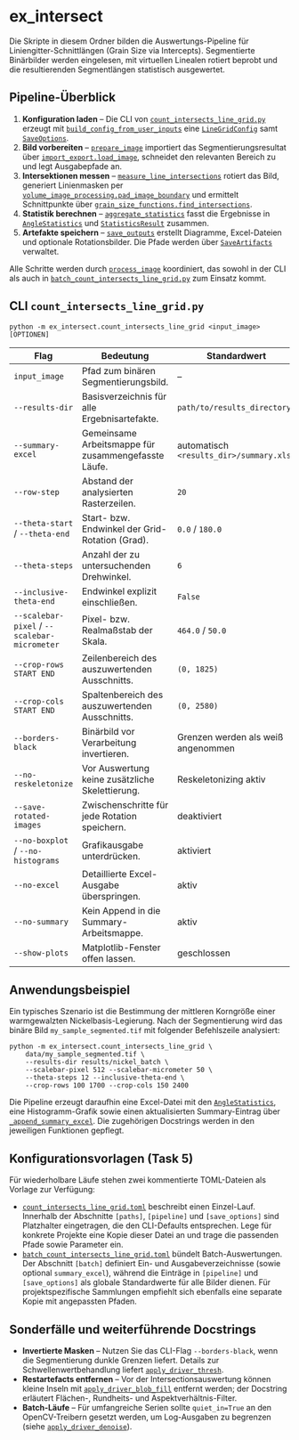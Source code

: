 # ex_intersect

Die Skripte in diesem Ordner bilden die Auswertungs-Pipeline für
Liniengitter-Schnittlängen (Grain Size via Intercepts). Segmentierte Binärbilder
werden eingelesen, mit virtuellen Linealen rotiert beprobt und die resultierenden
Segmentlängen statistisch ausgewertet.

## Pipeline-Überblick

1. **Konfiguration laden** – Die CLI von
   [`count_intersects_line_grid.py`](./count_intersects_line_grid.py) erzeugt mit
   [`build_config_from_user_inputs`](./count_intersects_line_grid.py#L29)
   eine [`LineGridConfig`](./line_grid_pipeline.py#L19) samt
   [`SaveOptions`](./line_grid_pipeline.py#L102).
2. **Bild vorbereiten** – [`prepare_image`](./line_grid_pipeline.py#L207)
   importiert das Segmentierungsresultat über
   [`import_export.load_image`](../imppy3d_functions/import_export.py#L6), schneidet
   den relevanten Bereich zu und legt Ausgabepfade an.
3. **Intersektionen messen** – [`measure_line_intersections`](./line_grid_pipeline.py#L270)
   rotiert das Bild, generiert Linienmasken per
   [`volume_image_processing.pad_image_boundary`](../imppy3d_functions/volume_image_processing.py#L4)
   und ermittelt Schnittpunkte über
   [`grain_size_functions.find_intersections`](../imppy3d_functions/grain_size_functions.py#L6).
4. **Statistik berechnen** – [`aggregate_statistics`](./line_grid_pipeline.py#L337)
   fasst die Ergebnisse in [`AngleStatistics`](./line_grid_pipeline.py#L68)
   und [`StatisticsResult`](./line_grid_pipeline.py#L86) zusammen.
5. **Artefakte speichern** – [`save_outputs`](./line_grid_pipeline.py#L413)
   erstellt Diagramme, Excel-Dateien und optionale Rotationsbilder. Die Pfade
   werden über [`SaveArtifacts`](./line_grid_pipeline.py#L116) verwaltet.

Alle Schritte werden durch [`process_image`](./line_grid_pipeline.py#L475)
koordiniert, das sowohl in der CLI als auch in
[`batch_count_intersects_line_grid.py`](./batch_count_intersects_line_grid.py)
zum Einsatz kommt.

## CLI `count_intersects_line_grid.py`

```
python -m ex_intersect.count_intersects_line_grid <input_image> [OPTIONEN]
```

| Flag | Bedeutung | Standardwert |
| --- | --- | --- |
| `input_image` | Pfad zum binären Segmentierungsbild. | – |
| `--results-dir` | Basisverzeichnis für alle Ergebnisartefakte. | `path/to/results_directory` |
| `--summary-excel` | Gemeinsame Arbeitsmappe für zusammengefasste Läufe. | automatisch `<results_dir>/summary.xlsx` |
| `--row-step` | Abstand der analysierten Rasterzeilen. | `20` |
| `--theta-start` / `--theta-end` | Start- bzw. Endwinkel der Grid-Rotation (Grad). | `0.0` / `180.0` |
| `--theta-steps` | Anzahl der zu untersuchenden Drehwinkel. | `6` |
| `--inclusive-theta-end` | Endwinkel explizit einschließen. | `False` |
| `--scalebar-pixel` / `--scalebar-micrometer` | Pixel- bzw. Realmaßstab der Skala. | `464.0` / `50.0` |
| `--crop-rows START END` | Zeilenbereich des auszuwertenden Ausschnitts. | `(0, 1825)` |
| `--crop-cols START END` | Spaltenbereich des auszuwertenden Ausschnitts. | `(0, 2580)` |
| `--borders-black` | Binärbild vor Verarbeitung invertieren. | Grenzen werden als weiß angenommen |
| `--no-reskeletonize` | Vor Auswertung keine zusätzliche Skelettierung. | Reskeletonizing aktiv |
| `--save-rotated-images` | Zwischenschritte für jede Rotation speichern. | deaktiviert |
| `--no-boxplot` / `--no-histograms` | Grafikausgabe unterdrücken. | aktiviert |
| `--no-excel` | Detaillierte Excel-Ausgabe überspringen. | aktiv |
| `--no-summary` | Kein Append in die Summary-Arbeitsmappe. | aktiv |
| `--show-plots` | Matplotlib-Fenster offen lassen. | geschlossen |

## Anwendungsbeispiel

Ein typisches Szenario ist die Bestimmung der mittleren Korngröße einer
warmgewalzten Nickelbasis-Legierung. Nach der Segmentierung wird das binäre Bild
`my_sample_segmented.tif` mit folgender Befehlszeile analysiert:

```
python -m ex_intersect.count_intersects_line_grid \
    data/my_sample_segmented.tif \
    --results-dir results/nickel_batch \
    --scalebar-pixel 512 --scalebar-micrometer 50 \
    --theta-steps 12 --inclusive-theta-end \
    --crop-rows 100 1700 --crop-cols 150 2400
```

Die Pipeline erzeugt daraufhin eine Excel-Datei mit den
[`AngleStatistics`](./line_grid_pipeline.py#L68), eine Histogramm-Grafik sowie
einen aktualisierten Summary-Eintrag über
[`_append_summary_excel`](./line_grid_pipeline.py#L643). Die zugehörigen
Docstrings werden in den jeweiligen Funktionen gepflegt.

## Konfigurationsvorlagen (Task 5)

Für wiederholbare Läufe stehen zwei kommentierte TOML-Dateien als Vorlage zur
Verfügung:

* [`count_intersects_line_grid.toml`](./count_intersects_line_grid.toml)
  beschreibt einen Einzel-Lauf. Innerhalb der Abschnitte `[paths]`, `[pipeline]`
  und `[save_options]` sind Platzhalter eingetragen, die den CLI-Defaults
  entsprechen. Lege für konkrete Projekte eine Kopie dieser Datei an und trage
  die passenden Pfade sowie Parameter ein.
* [`batch_count_intersects_line_grid.toml`](./batch_count_intersects_line_grid.toml)
  bündelt Batch-Auswertungen. Der Abschnitt `[batch]` definiert Ein- und
  Ausgabeverzeichnisse (sowie optional `summary_excel`), während die Einträge in
  `[pipeline]` und `[save_options]` als globale Standardwerte für alle Bilder
  dienen. Für projektspezifische Sammlungen empfiehlt sich ebenfalls eine
  separate Kopie mit angepassten Pfaden.

## Sonderfälle und weiterführende Docstrings

* **Invertierte Masken** – Nutzen Sie das CLI-Flag `--borders-black`, wenn die
  Segmentierung dunkle Grenzen liefert. Details zur Schwellenwertbehandlung
  liefert [`apply_driver_thresh`](../imppy3d_functions/cv_driver_functions.py#L758).
* **Restartefacts entfernen** – Vor der Intersectionsauswertung können kleine
  Inseln mit [`apply_driver_blob_fill`](../imppy3d_functions/cv_driver_functions.py#L918)
  entfernt werden; der Docstring erläutert Flächen-, Rundheits- und
  Aspektverhältnis-Filter.
* **Batch-Läufe** – Für umfangreiche Serien sollte `quiet_in=True` an den
  OpenCV-Treibern gesetzt werden, um Log-Ausgaben zu begrenzen (siehe
  [`apply_driver_denoise`](../imppy3d_functions/cv_driver_functions.py#L1072)).

